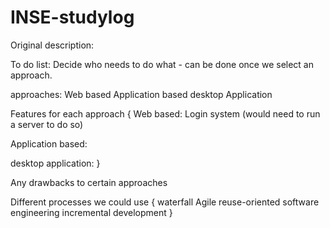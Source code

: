 # INSE-studylog

Original description:



To do list:
Decide who needs to do what - can be done once we select an approach.

approaches:
Web based
Application based
desktop Application

Features for each approach {
  Web based:
  Login system (would need to run a server to do so)

  Application based:

  desktop application:
}

Any drawbacks to certain approaches


Different processes we could use {
  waterfall
  Agile
  reuse-oriented software engineering
  incremental development
}
